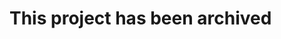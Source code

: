 <h1>This project has been archived</h1>



<!-- <h1>Welcome to the Majix Webserver!</h1>

<h2>Welcome to Majix!</h2>

<h3>What makes us different?</h3>
<p>Majix WebServer is its own server meaing it does not reley on other websites meaning unless majix5612.github.io is blocked all links will work this allow very good realibility</p> -->
